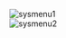 

![sysmenu1](https://user-images.githubusercontent.com/1889961/40053642-b7e6b40c-584a-11e8-9bf0-f258f663818e.png)<br/>
![sysmenu2](https://user-images.githubusercontent.com/1889961/40053659-c70c9e2e-584a-11e8-9b51-1ab5a1355489.png)
